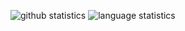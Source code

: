 ![github statistics](https://github-readme-stats.vercel.app/api?username=kieferro&show_icons=true&line_height=24)
![language statistics](https://github-readme-stats.vercel.app/api/top-langs/?username=kieferro&langs_count=8&layout=compact)
